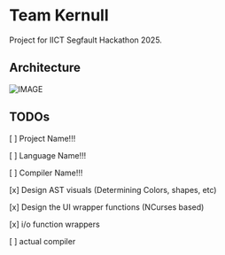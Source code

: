 # Team Kernull

Project for IICT Segfault Hackathon 2025.

## Architecture

![IMAGE](doc/Arch.png)

## TODOs

[ ] Project Name!!!

[ ] Language Name!!!

[ ] Compiler Name!!!

[x] Design AST visuals (Determining Colors, shapes, etc)

[x] Design the UI wrapper functions (NCurses based)

[x] i/o function wrappers

[ ] actual compiler
